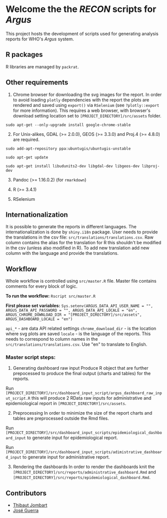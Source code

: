 # Welcome the the *RECON* scripts for *Argus*

This project hosts the development of scripts used for generating analysis
reports for WHO's *Argus* system.

## R packages
R libraries are managed by `packrat`.

## Other requirements

1. Chrome browser for downloading the svg images for the report. In order to avoid loading `plotly` dependencies with the report the plots are rendered and saved using `export()` via `RSelenium` (see `?plotly::export` for more information). This requires a web browser, with browser's download setting location set to `[PROJECT_DIRECTORY]/src/assets` folder.

`sudo apt-get --only-upgrade install google-chrome-stable`

2. For Unix-alikes, GDAL (>= 2.0.0), GEOS (>= 3.3.0) and Proj.4 (>= 4.8.0) are required.

`sudo add-apt-repository ppa:ubuntugis/ubuntugis-unstable`

`sudo apt-get update`

`sudo apt-get install libudunits2-dev libgdal-dev libgeos-dev libproj-dev`

3. Pandoc (>= 1.16.0.2) (for `rmarkdown`)

4. R (>= 3.4.1)

5. RSelenium

## Internationalization

It is possible to generate the reports in different languages. The internationalization is done by `shiny.i18n` package. User needs to provide the translations in the csv file:
`src/translations/translations.csv`. Raw column contains the alias for the translation for R this shouldn't be modified in the csv (unless also modified in R). To add new translation add new column with the language and provide the translations.

## Workflow

Whole workflow is controlled using `src/master.R` file.
Master file contains comments for every block of logic.

**To run the workflow:**
`Rscript src/master.R`

**First please set variables:**
`Sys.setenv(ARGUS_DATA_API_USER_NAME = "", ARGUS_DATA_API_PASSWORD = "", ARGUS_DATA_API_LOCALE = "en", ARGUS_CHROME_DOWNLOAD_DIR = "[PROJECT_DIRECTORY]/src/assets", ARGUS_DASHBOARD_LOCALE = "en")`

`api_*` - are data API related settings
`chrome_download_dir` - is the location where svg plots are saved
`locale` - is the language of the reports. This needs to correspond to column names in the `src/translations/translations.csv`. Use "en" to translate to English.

### Master script steps:

1. Generating dashboard raw input
Produce R object that are further prepocessed to produce the final output (charts and tables) for the reports.

Run `[PROJECT_DIRECTORY]/src/dashboard_input_script/argus_dashboard_raw_input_script.R` this will produce 2 RData raw inputs for administrative and epidemiological report in `[PROJECT_DIRECTORY]/src/assets`.

2. Preprocessing
In order to minimize the size of the report charts and tables are preprocessed outside the Rmd files.

Run `[PROJECT_DIRECTORY]/src/dashboard_input_scripts/epidemiological_dashboard_input` to generate input for epidemiological report.

Run `[PROJECT_DIRECTORY]/src/dashboard_input_scripts/adimistrative_dashboard_input` to generate input for administrative report.

3. Rendering the dashboards
In order to render the dashboards knit the `[PROJECT_DIRECTORY]/src/reports/administrative_dashboard.Rmd` and `[PROJECT_DIRECTORY]/src/reports/epidemiological_dashboard.Rmd`.

## Contributors

- [Thibaut Jombart](http://github.com/thibautjombart)
- [José Guerra](http://github.com/SNSteamLyon)
